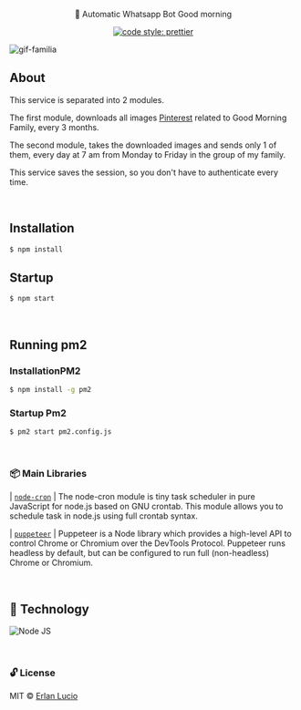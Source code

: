 <p align="center">🎾 Automatic Whatsapp Bot Good morning
</p>

<p align="center">

  <a href="#badge">
    <img alt="code style: prettier" src="https://img.shields.io/badge/code_style-prettier-ff69b4.svg?style=flat-square"></a>
  <a href="https://gitter.im/jlongster/prettier"></a>
</p>

![gif-familia](https://user-images.githubusercontent.com/47280551/79169776-afd09a80-7dc3-11ea-88d2-dc736592e58f.gif)

## About

This service is separated into 2 modules.

The first module, downloads all images
[Pinterest](https://br.pinterest.com/raimunda5181/bom-dia)
related to Good Morning Family, every 3 months.

The second module, takes the downloaded images and sends only
1 of them, every day at 7 am from Monday to Friday in the group
of my family.

This service saves the session, so you don't have to authenticate every time.

<br>

## Installation

```sh
$ npm install

```

## Startup

```sh
$ npm start

```

<br>

## Running pm2

### InstallationPM2

```sh
$ npm install -g pm2

```

### Startup Pm2

```sh
$ pm2 start pm2.config.js

```

<br>

### 📦 Main Libraries

| [`node-cron`](https://www.npmjs.com/package/node-cron) | The node-cron module is tiny task scheduler in pure JavaScript for node.js based on GNU crontab. This module allows you to schedule task in node.js using full crontab syntax.

| [`puppeteer`](https://www.npmjs.com/package/puppeteer) | Puppeteer is a Node library which provides a high-level API to control Chrome or Chromium over the DevTools Protocol. Puppeteer runs headless by default, but can be configured to run full (non-headless) Chrome or Chromium.

<br>

## 🚀 Technology

![Node JS](https://user-images.githubusercontent.com/47280551/71610252-16f87500-2b6e-11ea-87bc-35c52cf94391.png)

<br>

### 🔓 License

MIT © [Erlan Lucio](https://www.linkedin.com/in/erlanlucio/)
